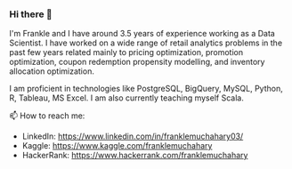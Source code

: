 ### Hi there 👋

<!--
**franklemuchahary/franklemuchahary** is a ✨ _special_ ✨ repository because its `README.md` (this file) appears on your GitHub profile.

Here are some ideas to get you started:

- 🔭 I’m currently working on ...
- 🌱 I’m currently learning ...
- 👯 I’m looking to collaborate on ...
- 🤔 I’m looking for help with ...
- 💬 Ask me about ...
- 📫 How to reach me: ...
- 😄 Pronouns: ...
- ⚡ Fun fact: ...
-->

I'm Frankle and I have around 3.5 years of experience working as a Data Scientist. I have worked on a wide range of retail analytics problems in the past few years related mainly to pricing optimization, promotion optimization, coupon redemption propensity modelling, and inventory allocation optimization.

I am proficient in technologies like PostgreSQL, BigQuery, MySQL, Python, R, Tableau, MS Excel. I am also currently teaching myself Scala.

📫 How to reach me:
- LinkedIn:  https://www.linkedin.com/in/franklemuchahary03/
- Kaggle: https://www.kaggle.com/franklemuchahary
- HackerRank: https://www.hackerrank.com/franklemuchahary
